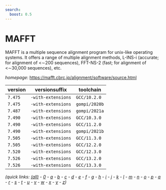 ```yaml
---
search:
  boost: 0.5
---
```

# MAFFT

MAFFT is a multiple sequence alignment program for unix-like operating systems. It offers a range of multiple alignment methods, L-INS-i (accurate; for alignment of <∼200 sequences), FFT-NS-2 (fast; for alignment of <∼30,000 sequences), etc.

*homepage*: <https://mafft.cbrc.jp/alignment/software/source.html>

version | versionsuffix | toolchain
--------|---------------|----------
``7.475`` | ``-with-extensions`` | ``GCC/10.2.0``
``7.475`` | ``-with-extensions`` | ``gompi/2020b``
``7.487`` | ``-with-extensions`` | ``gompi/2021a``
``7.490`` | ``-with-extensions`` | ``GCC/10.3.0``
``7.490`` | ``-with-extensions`` | ``GCC/11.2.0``
``7.490`` | ``-with-extensions`` | ``gompi/2021b``
``7.505`` | ``-with-extensions`` | ``GCC/11.3.0``
``7.505`` | ``-with-extensions`` | ``GCC/12.2.0``
``7.520`` | ``-with-extensions`` | ``GCC/12.3.0``
``7.526`` | ``-with-extensions`` | ``GCC/13.2.0``
``7.526`` | ``-with-extensions`` | ``GCC/13.3.0``


*(quick links: [(all)](../index.md) - [0](../0/index.md) - [a](../a/index.md) - [b](../b/index.md) - [c](../c/index.md) - [d](../d/index.md) - [e](../e/index.md) - [f](../f/index.md) - [g](../g/index.md) - [h](../h/index.md) - [i](../i/index.md) - [j](../j/index.md) - [k](../k/index.md) - [l](../l/index.md) - [m](../m/index.md) - [n](../n/index.md) - [o](../o/index.md) - [p](../p/index.md) - [q](../q/index.md) - [r](../r/index.md) - [s](../s/index.md) - [t](../t/index.md) - [u](../u/index.md) - [v](../v/index.md) - [w](../w/index.md) - [x](../x/index.md) - [y](../y/index.md) - [z](../z/index.md))*

